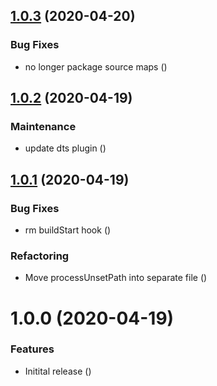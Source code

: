 ## [1.0.3](https://github.com/Alorel/rollup-plugin-copy-pkg.json/compare/1.0.2...1.0.3) (2020-04-20)


### Bug Fixes

* no longer package source maps ([](https://github.com/Alorel/rollup-plugin-copy-pkg.json/commit/0828e6e36ec8fe21ebf51385c5424035a9346c10))

## [1.0.2](https://github.com/Alorel/rollup-plugin-copy-pkg.json/compare/1.0.1...1.0.2) (2020-04-19)


### Maintenance

* update dts plugin ([](https://github.com/Alorel/rollup-plugin-copy-pkg.json/commit/ea496bab69da2f9c294c4d7c2acbff6d05bab909))

## [1.0.1](https://github.com/Alorel/rollup-plugin-copy-pkg.json/compare/1.0.0...1.0.1) (2020-04-19)


### Bug Fixes

* rm buildStart hook ([](https://github.com/Alorel/rollup-plugin-copy-pkg.json/commit/acdaffb414a8ee67c29e32e38dc50d0e6a936fdb))


### Refactoring

* Move processUnsetPath into separate file ([](https://github.com/Alorel/rollup-plugin-copy-pkg.json/commit/543902536f1b08673ed00a8b75f997a4e943890c))

# 1.0.0 (2020-04-19)


### Features

* Initital release ([](https://github.com/Alorel/rollup-plugin-copy-pkg.json/commit/b565ee09502980a1d44ec6e8df4703d2c2896bf1))
